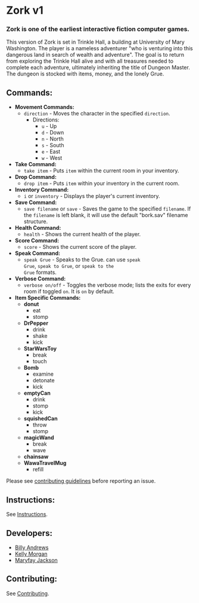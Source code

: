 # Zork v1

### Zork is one of the earliest interactive fiction computer games. 

This version of Zork is set in Trinkle Hall, a building at University of Mary Washington. The player is a nameless adventurer "who is venturing into this dangerous land in search of wealth and adventure". The goal is to return from exploring the Trinkle Hall alive and with all treasures needed to complete each adventure, ultimately inheriting the title of Dungeon Master. The dungeon is stocked with items, money, and the lonely Grue.

## Commands: ##
- **Movement Commands:**
  - <code>direction</code> - Moves the character in the specified <code>direction</code>.
    - Directions:
      - <code>u</code> - Up
      - <code>d</code> - Down
      - <code>n</code> - North
      - <code>s</code> - South
      - <code>e</code> - East
      - <code>w</code> - West
- **Take Command:**
  - <code>take item</code> - Puts <code>item</code> within the current room in your inventory.
- **Drop Command:**
  - <code>drop item</code> - Puts <code>item</code> within your inventory in the current room.
- **Inventory Command:**
  - <code>i</code> or <code>inventory</code> - Displays the player's current inventory.
- **Save Command:**
  - <code>save filename</code> or <code>save</code> - Saves the game to the specified <code>filename</code>. If the <code>filename</code> is left blank, it will use the default "bork.sav" filename structure.
- **Health Command:**
  - <code>health</code> - Shows the current health of the player.
- **Score Command:**
  - <code>score</code> - Shows the current score of the player.
- **Speak Command:**
  - <code>speak Grue</code> - Speaks to the Grue. can use <code>speak Grue</code>, <code>speak to Grue</code>, or <code>speak to the Grue</code> formats.
- **Verbose Command:**
  - <code>verbose on/off</code> - Toggles the verbose mode; lists the exits for every room if toggled <code>on</code>. It is <code>on</code> by default.
- **Item Specific Commands:**
  - **donut**
    - eat
    - stomp
  - **DrPepper**
    - drink
    - shake
    - kick
  - **StarWarsToy**
    - break
    - touch
  - **Bomb**
    - examine
    - detonate
    - kick
  - **emptyCan**
    - drink
    - stomp
    - kick
  - **squishedCan**
    - throw
    - stomp
  - **magicWand**
    - break
    - wave
  - **chainsaw**
  - **WawaTravelMug**
    - refill
  

  
Please see [contributing guidelines](CONTRIBUTING.md) before reporting an issue.
  
## Instructions:

See [Instructions](INSTRUCTIONS.md).


## Developers:

- [Billy Andrews](https://github.com/wandrews1)
- [Kelly Morgan](https://github.com/kelbot6)
- [Maryfay Jackson](https://github.com/mjackso5)
  
  
## Contributing:


See [Contributing](CONTRIBUTING.md).
